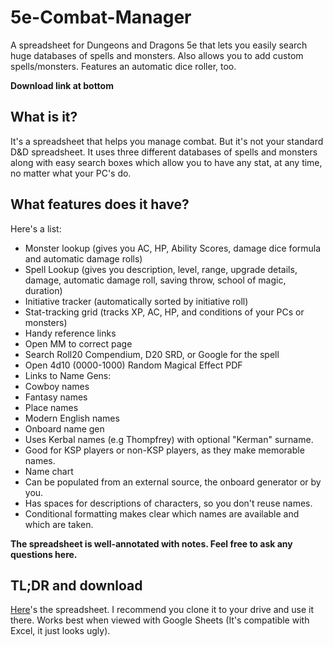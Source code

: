 # 5e-Combat-Manager
A spreadsheet for Dungeons and Dragons 5e that lets you easily search huge databases of spells and monsters. Also allows you to add custom spells/monsters. Features an automatic dice roller, too.

**Download link at bottom**
## What is it?
It's a spreadsheet that helps you manage combat. But it's not your standard D&D spreadsheet. It uses three different databases of spells and monsters along with easy search boxes which allow you to have any stat, at any time, no matter what your PC's do.
## What features does it have?
Here's a list:
* Monster lookup (gives you AC, HP, Ability Scores, damage dice formula and automatic damage rolls)
* Spell Lookup (gives you description, level, range, upgrade details, damage, automatic damage roll, saving throw, school of magic, duration)
* Initiative tracker (automatically sorted by initiative roll)
* Stat-tracking grid (tracks XP, AC, HP, and conditions of your PCs or monsters)
* Handy reference links
 * Open MM to correct page
 * Search Roll20 Compendium, D20 SRD, or Google for the spell
* Open 4d10 (0000-1000) Random Magical Effect PDF
* Links to Name Gens:
 * Cowboy names
 * Fantasy names
 * Place names
 * Modern English names
* Onboard name gen
 * Uses Kerbal names (e.g Thompfrey) with optional "Kerman" surname.
 * Good for KSP players or non-KSP players, as they make memorable names.
* Name chart
 * Can be populated from an external source, the onboard generator or by you.
 * Has spaces for descriptions of characters, so you don't reuse names.
 * Conditional formatting makes clear which names are available and which are taken.
 
**The spreadsheet is well-annotated with notes. Feel free to ask any questions here.**
 


## TL;DR and download
[Here](https://drive.google.com/open?id=0ByMhRbTvKiaCaEtydDNRdHdJOEk)'s the spreadsheet. I recommend you clone it to your drive and use it there. Works best when viewed with Google Sheets (It's compatible with Excel, it just looks ugly).
